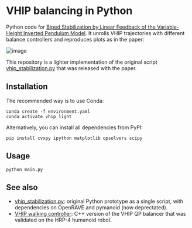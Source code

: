 # VHIP balancing in Python

Python code for [Biped Stabilization by Linear Feedback of the Variable-Height Inverted Pendulum Model](https://arxiv.org/abs/1909.07732). It unrolls VHIP trajectories with different balance controllers and reproduces plots as in the paper:

![image](https://github.com/stephane-caron/vhip_light/assets/1189580/8a12ac28-3402-4b7a-92ea-9e46e18849b3)

This repository is a lighter implementation of the original script [vhip\_stabilization.py](https://github.com/stephane-caron/pymanoid/blob/2cbce7441f377a18119837dfeee51662654c6ce7/examples/vhip_stabilization.py) that was released with the paper.

## Installation

The recommended way is to use Conda:

```console
conda create -f environment.yaml
conda activate vhip_light
```

Alternatively, you can install all dependencies from PyPI:

```console
pip install cvxpy ipython matplotlib qpsolvers scipy
```

## Usage

```console
python main.py
```

## See also

- [vhip\_stabilization.py](https://github.com/stephane-caron/pymanoid/blob/2cbce7441f377a18119837dfeee51662654c6ce7/examples/vhip_stabilization.py): original Python prototype as a single script, with dependencies on OpenRAVE and pymanoid (now deprectated).
- [VHIP walking controller](https://github.com/stephane-caron/vhip_walking_controller): C++ version of the VHIP QP balancer that was validated on the HRP-4 humanoid robot.
